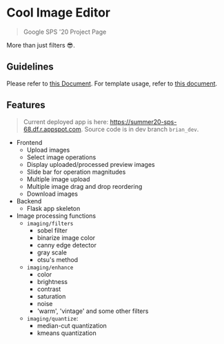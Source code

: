 # Cool Image Editor
> Google SPS '20 Project Page

More than just filters 😎.

## Guidelines
Please refer to [this Document](./guide.md). For template usage, refer to [this document](./template.md).

## Features
> Current deployed app is here: https://summer20-sps-68.df.r.appspot.com. Source code is in dev branch `brian_dev`.

- Frontend
    - Upload images 
    - Select image operations
    - Display uploaded/processed preview images
    - Slide bar for operation magnitudes
    - Multiple image upload
    - Multiple image drag and drop reordering
    - Download images
- Backend
    - Flask app skeleton 
- Image processing functions
    - `imaging/filters`
        - sobel filter
        - binarize image color
        - canny edge detector
        - gray scale
        - otsu's method
    - `imaging/enhance`
        - color
        - brightness
        - contrast
        - saturation
        - noise 
        - 'warm', 'vintage' and some other filters
    - `imaging/quantize`:
        - median-cut quantization
        - kmeans quantization
